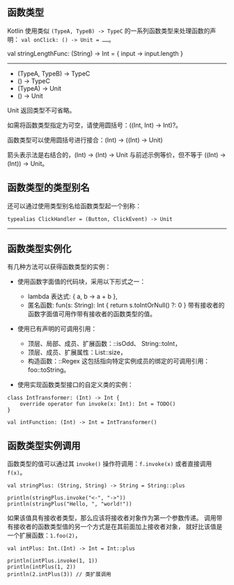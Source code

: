 ## 函数类型

Kotlin 使用类似 `(TypeA, TypeB) -> TypeC` 的一系列函数类型来处理函数的声明： `val onClick: () -> Unit = ……`。

val stringLengthFunc: (String) -> Int = { input ->
    input.length
}

---

* (TypeA, TypeB) -> TypeC
* () -> TypeC
* (TypeA) -> Unit
* () -> Unit


Unit 返回类型不可省略。

如需将函数类型指定为可空，请使用圆括号：((Int, Int) -> Int)?。

函数类型可以使用圆括号进行接合：(Int) -> ((Int) -> Unit)

箭头表示法是右结合的，(Int) -> (Int) -> Unit 与前述示例等价，但不等于 ((Int) -> (Int)) -> Unit。

## 函数类型的类型别名

还可以通过使用类型别名给函数类型起一个别称：

`typealias ClickHandler = (Button, ClickEvent) -> Unit`

---

## 函数类型实例化

有几种方法可以获得函数类型的实例：

- 使用函数字面值的代码块，采用以下形式之一：
    * lambda 表达式: { a, b -> a + b },
    * 匿名函数: fun(s: String): Int { return s.toIntOrNull() ?: 0 }
    带有接收者的函数字面值可用作带有接收者的函数类型的值。

- 使用已有声明的可调用引用：
    * 顶层、局部、成员、扩展函数：::isOdd、 String::toInt，
    * 顶层、成员、扩展属性：List<Int>::size，
    * 构造函数：::Regex
    这包括指向特定实例成员的绑定的可调用引用：foo::toString。

- 使用实现函数类型接口的自定义类的实例：

```
class IntTransformer: (Int) -> Int {
    override operator fun invoke(x: Int): Int = TODO()
}
​
val intFunction: (Int) -> Int = IntTransformer()
```

## 函数类型实例调用

函数类型的值可以通过其 `invoke()` 操作符调用：`f.invoke(x)` 或者直接调用 `f(x)`。

```
val stringPlus: (String, String) -> String = String::plus

println(stringPlus.invoke("<-", "->"))
println(stringPlus("Hello, ", "world!")) 
```

如果该值具有接收者类型，那么应该将接收者对象作为第一个参数传递。 调用带有接收者的函数类型值的另一个方式是在其前面加上接收者对象， 就好比该值是一个扩展函数：`1.foo(2)`，

```
val intPlus: Int.(Int) -> Int = Int::plus

println(intPlus.invoke(1, 1))
println(intPlus(1, 2))
println(2.intPlus(3)) // 类扩展调用
```

